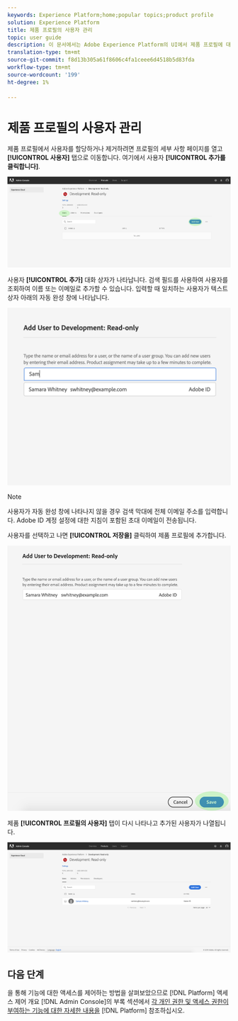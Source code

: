 ```yaml
---
keywords: Experience Platform;home;popular topics;product profile
solution: Experience Platform
title: 제품 프로필의 사용자 관리
topic: user guide
description: 이 문서에서는 Adobe Experience Platform의 UI에서 제품 프로필에 대한 사용자를 관리하는 방법을 설명합니다.
translation-type: tm+mt
source-git-commit: f8d13b305a61f8606c4fa1ceee6d4518b5d83fda
workflow-type: tm+mt
source-wordcount: '199'
ht-degree: 1%

---
```



# 제품 프로필의 사용자 관리

제품 프로필에서 사용자를 할당하거나 제거하려면 프로필의 세부 사항 페이지를 열고 **[!UICONTROL 사용자]** 탭으로 이동합니다. 여기에서 사용자 **[!UICONTROL 추가를 클릭합니다]**.

![add-users-button](../images/add-users-button.png)

사용자 **[!UICONTROL 추가]** 대화 상자가 나타납니다. 검색 필드를 사용하여 사용자를 조회하여 이름 또는 이메일로 추가할 수 있습니다. 입력할 때 일치하는 사용자가 텍스트 상자 아래의 자동 완성 창에 나타납니다.

![add-user-autocomplete](../images/add-user-autocomplete.png)

>[!NOTE]
>
>사용자가 자동 완성 창에 나타나지 않을 경우 검색 막대에 전체 이메일 주소를 입력합니다. Adobe ID 계정 설정에 대한 지침이 포함된 초대 이메일이 전송됩니다.

사용자를 선택하고 나면 **[!UICONTROL 저장을]** 클릭하여 제품 프로필에 추가합니다.

![add-user-save](../images/add-user-save.png)

제품 **[!UICONTROL 프로필의 사용자]** 탭이 다시 나타나고 추가된 사용자가 나열됩니다.

![사용자 추가됨](../images/user-added.png)

## 다음 단계

을 통해 기능에 대한 액세스를 제어하는 방법을 살펴보았으므로 [!DNL Platform] 액세스 제어 개요 [!DNL Admin Console]의 부록 섹션에서 [각 개인 권한 및 액세스 권한이 부여하는 기능에 대한 자세한 내용을](../home.md) [!DNL Platform] 참조하십시오.